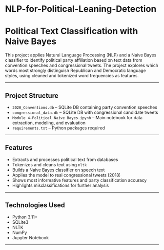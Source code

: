 # NLP-for-Political-Leaning-Detection
# Political Text Classification with Naive Bayes

This project applies Natural Language Processing (NLP) and a Naive Bayes classifier to identify political party affiliation based on text data from convention speeches and congressional tweets. The project explores which words most strongly distinguish Republican and Democratic language styles, using cleaned and tokenized word frequencies as features.

---

## Project Structure

- `2020_Conventions.db` – SQLite DB containing party convention speeches
- `congressional_data.db` – SQLite DB with congressional candidate tweets
- `Module 4-Political Naive Bayes.ipynb` – Main notebook for data extraction, modeling, and evaluation
- `requirements.txt` – Python packages required

---
##  Features

- Extracts and processes political text from databases
- Tokenizes and cleans text using `nltk`
- Builds a Naive Bayes classifier on speech text
- Applies the model to real congressional tweets (2018)
- Shows most informative features and party classification accuracy
- Highlights misclassifications for further analysis

---

##  Technologies Used

- Python 3.11+
- SQLite3
- NLTK
- NumPy
- Jupyter Notebook

---
